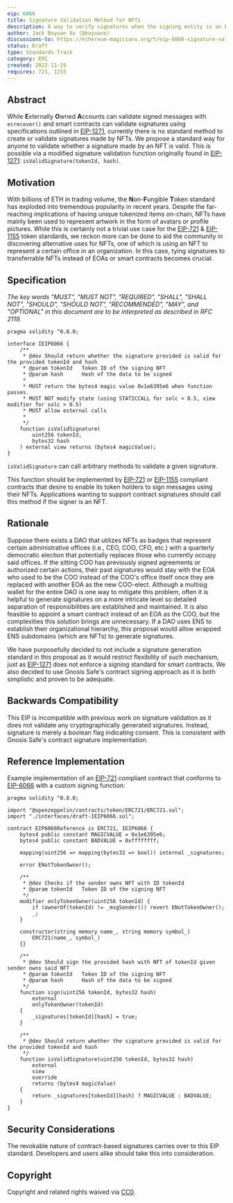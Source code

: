 ```yaml
---
eip: 6066
title: Signature Validation Method for NFTs
description: A way to verify signatures when the signing entity is an EIP-721 or EIP-1155 NFT
author: Jack Boyuan Xu (@boyuanx)
discussions-to: https://ethereum-magicians.org/t/eip-6066-signature-validation-method-for-nfts/
status: Draft
type: Standards Track
category: ERC
created: 2022-11-29
requires: 721, 1155
---
```


## Abstract

While **E**xternally **O**wned **A**ccounts can validate signed messages with `ecrecover()` and smart contracts can validate signatures using specifications outlined in [EIP-1271](./eip-1271.md), currently there is no standard method to create or validate signatures made by NFTs. We propose a standard way for anyone to validate whether a signature made by an NFT is valid. This is possible via a modified signature validation function originally found in [EIP-1271](./eip-1271.md): `isValidSignature(tokenId, hash)`.

## Motivation

With billions of ETH in trading volume, the **N**on-**F**ungible **T**oken standard has exploded into tremendous popularity in recent years. Despite the far-reaching implications of having unique tokenized items on-chain, NFTs have mainly been used to represent artwork in the form of avatars or profile pictures. While this is certainly not a trivial use case for the [EIP-721](./eip-721.md) & [EIP-1155](./eip-1155.md) token standards, we reckon more can be done to aid the community in discovering alternative uses for NFTs, one of which is using an NFT to represent a certain office in an organization. In this case, tying signatures to transferrable NFTs instead of EOAs or smart contracts becomes crucial.

## Specification

_The key words "MUST", "MUST NOT", "REQUIRED", "SHALL", "SHALL NOT", "SHOULD", "SHOULD NOT", "RECOMMENDED", "MAY", and "OPTIONAL" in this document are to be interpreted as described in RFC 2119._

```
pragma solidity ^0.8.0;

interface IEIP6066 {
    /**
     * @dev Should return whether the signature provided is valid for the provided tokenId and hash
     * @param tokenId   Token ID of the signing NFT
     * @param hash      Hash of the data to be signed
     *
     * MUST return the bytes4 magic value 0x1e6395e6 when function passes.
     * MUST NOT modify state (using STATICCALL for solc < 0.5, view modifier for solc > 0.5)
     * MUST allow external calls
     *
     */
    function isValidSignature(
        uint256 tokenId,
        bytes32 hash
    ) external view returns (bytes4 magicValue);
}
```

`isValidSignature` can call arbitrary methods to validate a given signature.

This function should be implemented by [EIP-721](./eip-721.md) or [EIP-1155](./eip-1155.md) compliant contracts that desire to enable its token holders to sign messages using their NFTs. Applications wanting to support contract signatures should call this method if the signer is an NFT.

## Rationale

Suppose there exists a DAO that utilizes NFTs as badges that represent certain administrative offices (i.e., CEO, COO, CFO, etc.) with a quarterly democratic election that potentially replaces those who currently occupy said offices. If the sitting COO has previously signed agreements or authorized certain actions, their past signatures would stay with the EOA who used to be the COO instead of the COO's office itself once they are replaced with another EOA as the new COO-elect. Although a multisig wallet for the entire DAO is one way to mitigate this problem, often it is helpful to generate signatures on a more intricate level so detailed separation of responsibilities are established and maintained. It is also feasible to appoint a smart contract instead of an EOA as the COO, but the complexities this solution brings are unnecessary. If a DAO uses ENS to establish their organizational hierarchy, this proposal would allow wrapped ENS subdomains (which are NFTs) to generate signatures.

We have purposefully decided to not include a signature generation standard in this proposal as it would restrict flexibility of such mechanism, just as [EIP-1271](./eip-1271.md) does not enforce a signing standard for smart contracts. We also decided to use Gnosis Safe's contract signing approach as it is both simplistic and proven to be adequate.

## Backwards Compatibility

This EIP is incompatible with previous work on signature validation as it does not validate any cryptographically generated signatures. Instead, signature is merely a boolean flag indicating consent. This is consistent with Gnosis Safe's contract signature implementation.

## Reference Implementation

Example implementation of an [EIP-721](./eip-721.md) compliant contract that conforms to [EIP-6066](./eip-6066.md) with a custom signing function:

```
pragma solidity ^0.8.0;

import "@openzeppelin/contracts/token/ERC721/ERC721.sol";
import "./interfaces/draft-IEIP6066.sol";

contract EIP6066Reference is ERC721, IEIP6066 {
    bytes4 public constant MAGICVALUE = 0x1e6395e6;
    bytes4 public constant BADVALUE = 0xffffffff;

    mapping(uint256 => mapping(bytes32 => bool)) internal _signatures;

    error ENotTokenOwner();

    /**
     * @dev Checks if the sender owns NFT with ID tokenId
     * @param tokenId   Token ID of the signing NFT
     */
    modifier onlyTokenOwner(uint256 tokenId) {
        if (ownerOf(tokenId) != _msgSender()) revert ENotTokenOwner();
        _;
    }

    constructor(string memory name_, string memory symbol_)
        ERC721(name_, symbol_)
    {}

    /**
     * @dev Should sign the provided hash with NFT of tokenId given sender owns said NFT
     * @param tokenId   Token ID of the signing NFT
     * @param hash      Hash of the data to be signed
     */
    function sign(uint256 tokenId, bytes32 hash)
        external
        onlyTokenOwner(tokenId)
    {
        _signatures[tokenId][hash] = true;
    }

    /**
     * @dev Should return whether the signature provided is valid for the provided tokenId and hash
     */
    function isValidSignature(uint256 tokenId, bytes32 hash)
        external
        view
        override
        returns (bytes4 magicValue)
    {
        return _signatures[tokenId][hash] ? MAGICVALUE : BADVALUE;
    }
}
```

## Security Considerations

The revokable nature of contract-based signatures carries over to this EIP standard. Developers and users alike should take this into consideration.

## Copyright

Copyright and related rights waived via [CC0](../LICENSE.md).

